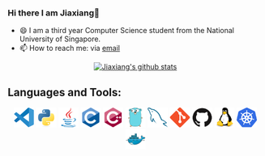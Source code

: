 ### Hi there I am Jiaxiang👋

<!--
**litone01/litone01** is a ✨ _special_ ✨ repository because its `README.md` (this file) appears on your GitHub profile.

Here are some ideas to get you started:

- 🔭 I’m currently working on ...
- 🌱 I’m currently learning ...
- 👯 I’m looking to collaborate on ...
- 🤔 I’m looking for help with ...
- 💬 Ask me about ...
- 📫 How to reach me: ...
- 😄 Pronouns: ...
- ⚡ Fun fact: ...
-->
- 😄 I am a third year Computer Science student from the National University of Singapore. 
- 📫 How to reach me: via [email](mailto:jiaxiang_yu@u.nus.edu)


<div align="center">
  
[![Jiaxiang's github stats](https://github-readme-stats.vercel.app/api?username=litone01&count_private=true&show_icons=true)](https://github.com/anuraghazra/github-readme-stats)

  
</div>

## Languages and Tools:

<p align="center">
  <img src="https://raw.githubusercontent.com/devicons/devicon/master/icons/vscode/vscode-original.svg" alt="Visual Studio Code" width="40"/>
  <img src="https://raw.githubusercontent.com/devicons/devicon/master/icons/python/python-original.svg" alt="Python" width="40"/>
  <img src="https://raw.githubusercontent.com/devicons/devicon/master/icons/java/java-original.svg" alt="Java" width="40"/>
  <img src="https://raw.githubusercontent.com/devicons/devicon/master/icons/c/c-original.svg" alt="C" width="40"/>
  <img src="https://raw.githubusercontent.com/devicons/devicon/master/icons/cplusplus/cplusplus-original.svg" alt="C++" width="40"/>
  <img src="https://raw.githubusercontent.com/devicons/devicon/master/icons/go/go-original.svg" alt="Linux" width="40"/>
  <img src="https://raw.githubusercontent.com/devicons/devicon/master/icons/mysql/mysql-original.svg" alt="MySQL" width="40"/>
  <img src="https://raw.githubusercontent.com/devicons/devicon/master/icons/git/git-original.svg" alt="Git" width="40"/>
  <img src="https://raw.githubusercontent.com/devicons/devicon/master/icons/github/github-original.svg" alt="GitHub" width="40"/>
  <img src="https://raw.githubusercontent.com/devicons/devicon/master/icons/linux/linux-original.svg" alt="Linux" width="40"/>
  <img src="https://raw.githubusercontent.com/devicons/devicon/master/icons/kubernetes/kubernetes-original.svg" alt="Linux" width="40"/>
  <img src="https://raw.githubusercontent.com/devicons/devicon/master/icons/docker/docker-original.svg" alt="Linux" width="40"/>
